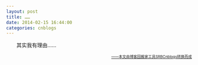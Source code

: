 ```yaml
---
layout: post
title: ……
date: 2014-02-15 16:44:00
categories: cnblogs
---
```


<p>　　其实我有理由&hellip;&hellip;</p>

<div align=right><a href="https://github.com/mlxy"><font size=1>——本文由博客园搬家工具SRBCnblogs转换而成</font></a></div>